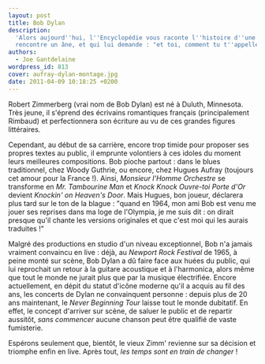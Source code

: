 ```yaml
---
layout: post
title: Bob Dylan
description:
  'Alors aujourd''hui, l''Encyclopédie vous raconte l''histoire d''une poule qui
  rencontre un âne, et qui lui demande : "et toi, comment tu t''appelles ?"'
authors:
  - Joe Gantdelaine
wordpress_id: 813
cover: aufray-dylan-montage.jpg
date: 2011-04-09 10:18:25 +0200
---
```


Robert Zimmerberg (vrai nom de Bob Dylan) est né à Duluth, Minnesota. Très
jeune, il s'éprend des écrivains romantiques français (principalement Rimbaud)
et perfectionnera son écriture au vu de ces grandes figures littéraires.

Cependant, au début de sa carrière, encore trop timide pour proposer ses propres
textes au public, il emprunte volontiers à ces idoles du moment leurs meilleures
compositions. Bob pioche partout : dans le blues traditionnel, chez Woody
Guthrie, ou encore, chez Hugues Aufray (toujours cet amour pour la France !).
Ainsi, _Monsieur l'Homme Orchestre_ se transforme en _Mr. Tambourine Man_ et
_Knock Knock Ouvre-toi Porte d'Or_ devient _Knockin' on Heaven's Door_. Mais
Hugues, bon joueur, déclarera plus tard sur le ton de la blague : "quand en
1964, mon ami Bob est venu me jouer ses reprises dans ma loge de l'Olympia, je
me suis dit : on dirait presque qu'il chante les versions originales et que
c'est moi qui les aurais traduites !"

Malgré des productions en studio d'un niveau exceptionnel, Bob n'a jamais
vraiment convaincu en live : déjà, au _Newport Rock Festival_ de 1965, à peine
monté sur scène, Bob Dylan a dû faire face aux huées du public, qui lui
reprochait un retour à la guitare acoustique et à l'harmonica, alors même que
tout le monde ne jurait plus que par la musique électrifiée. Encore
actuellement, en dépit du statut d'icône moderne qu'il a acquis au fil des ans,
les concerts de Dylan ne convainquent personne : depuis plus de 20 ans
maintenant, le _Never Beginning Tour_ laisse tout le monde dubitatif. En effet,
le concept d'arriver sur scène, de saluer le public et de repartir aussitôt,
_sans commencer_ aucune chanson peut être qualifié de vaste fumisterie.

Espérons seulement que, bientôt, le vieux Zimm' revienne sur sa décision et
triomphe enfin en live. Après tout, _les temps sont en train de changer_ !
